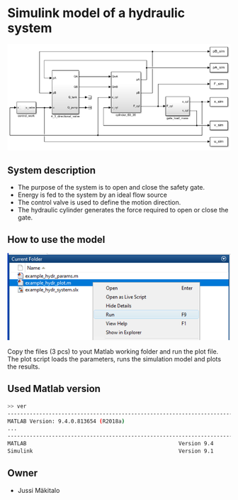 # Simulink model of a hydraulic system

![model_highest_level](/images/model2.png)

## System description
- The purpose of the system is to open and close the safety gate. 
- Energy is fed to the system by an ideal flow source 
- The control valve is used to define the motion direction.
- The hydraulic cylinder generates the force required to open or close the gate.

## How to use the model
![](images/usage1.png)

Copy the files (3 pcs) to yout Matlab working folder and run the plot file. The plot script loads the parameters, runs the simulation model and plots the results.

## Used Matlab version
```bash
>> ver
-----------------------------------------------------------------------------------------------------
MATLAB Version: 9.4.0.813654 (R2018a)
...
-----------------------------------------------------------------------------------------------------
MATLAB                                                Version 9.4         (R2018a)
Simulink                                              Version 9.1         (R2018a)
```

## Owner
- Jussi Mäkitalo
